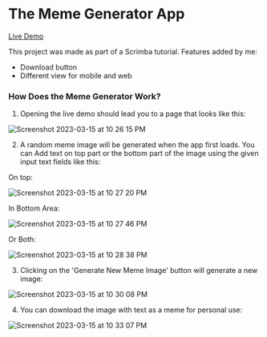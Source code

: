 # The Meme Generator App
[Live Demo](https://pizu-memes-a6fxtrx39-pizucoder.vercel.app/)

This project was made as part of a Scrimba tutorial. Features added by me:
- Download button
- Different view for mobile and web

### How Does the Meme Generator Work?
1. Opening the live demo should lead you to a page that looks like this:

![Screenshot 2023-03-15 at 10 26 15 PM](https://user-images.githubusercontent.com/102720207/225392809-8a10cb5d-6a51-4d5f-9161-0fd6813e125d.png)

2. A random meme image will be generated when the app first loads. You can Add text on top part or the bottom part of the image using the given input text fields like this:

On top:

![Screenshot 2023-03-15 at 10 27 20 PM](https://user-images.githubusercontent.com/102720207/225393469-60b0b6ea-3b5b-47a0-8320-b7d50900a118.png)

In Bottom Area:

![Screenshot 2023-03-15 at 10 27 46 PM](https://user-images.githubusercontent.com/102720207/225393508-68b7c5ac-40ba-4cd6-8277-cae845fffdec.png)

Or Both:

![Screenshot 2023-03-15 at 10 28 38 PM](https://user-images.githubusercontent.com/102720207/225393537-63bc5183-8bfc-4abf-8d5d-862bf94520e5.png)

3. Clicking on the 'Generate New Meme Image' button will generate a new image:

![Screenshot 2023-03-15 at 10 30 08 PM](https://user-images.githubusercontent.com/102720207/225395636-b1610232-2648-4778-8dbd-4a68858a15a9.png)

4. You can download the image with text as a meme for personal use:

![Screenshot 2023-03-15 at 10 33 07 PM](https://user-images.githubusercontent.com/102720207/225395727-0002a99c-23e0-4747-8be8-a0aa65d34459.png)
